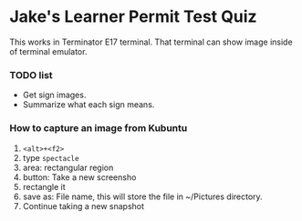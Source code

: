 # Jake's Learner Permit Test Quiz

This works in Terminator E17 terminal.
That terminal can show image inside of terminal emulator.

### TODO list

- Get sign images.
- Summarize what each sign means.

### How to capture an image from Kubuntu

1. `<alt>+<f2>`
2. type `spectacle`
3. area:  rectangular region
4. button:  Take a new screensho
5. rectangle it
6. save as: File name,  this will store the file in ~/Pictures directory.
7. Continue taking a new snapshot

